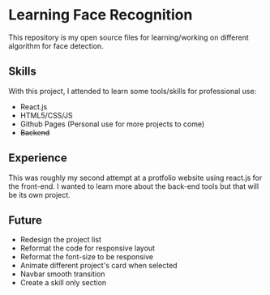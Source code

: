 # Learning Face Recognition

This repository is my open source files for learning/working on different algorithm for face detection.

## Skills

With this project, I attended to learn some tools/skills for professional use:

* React.js
* HTML5/CSS/JS
* Github Pages (Personal use for more projects to come)
* ~~Backend~~

## Experience

This was roughly my second attempt at a protfolio website using react.js for the front-end. I wanted to learn more about the back-end tools but that will be its own project.

## Future
* Redesign the project list
* Reformat the code for responsive layout
* Reformat the font-size to be responsive
* Animate different project's card when selected
* Navbar smooth transition
* Create a skill only section
